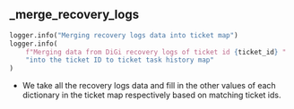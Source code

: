 ## _merge_recovery_logs

```python
logger.info("Merging recovery logs data into ticket map")
logger.info(
    f"Merging data from DiGi recovery logs of ticket id {ticket_id} "
    "into the ticket ID to ticket task history map"
)
```

* We take all the recovery logs data and fill in the other values of each dictionary in the ticket map respectively based
on matching ticket ids.
